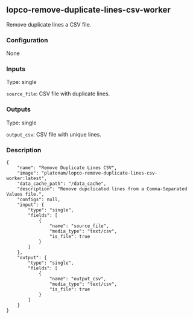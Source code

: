 ## lopco-remove-duplicate-lines-csv-worker

Remove duplicate lines a CSV file.

### Configuration

None

### Inputs

Type: single

`source_file`: CSV file with duplicate lines.

### Outputs

Type: single

`output_csv`: CSV file with unique lines.

### Description

    {
        "name": "Remove Duplicate Lines CSV",
        "image": "platonam/lopco-remove-duplicate-lines-csv-worker:latest",
        "data_cache_path": "/data_cache",
        "description": "Remove dupclicated lines from a Comma-Separated Values file.",
        "configs": null,
        "input": {
            "type": "single",
            "fields": [
                {
                    "name": "source_file",
                    "media_type": "text/csv",
                    "is_file": true
                }
            ]
        },
        "output": {
            "type": "single",
            "fields": [
                {
                    "name": "output_csv",
                    "media_type": "text/csv",
                    "is_file": true
                }
            ]
        }
    }
